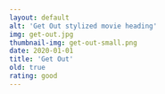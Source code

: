 ```yaml
---
layout: default
alt: 'Get Out stylized movie heading'
img: get-out.jpg
thumbnail-img: get-out-small.png
date: 2020-01-01
title: 'Get Out'
old: true
rating: good
---
```


